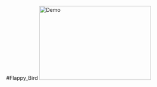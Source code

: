 #Flappy_Bird
<img src="[https://example.com/photo.png](https://github.com/croyce97/BTL_LTNC/blob/main/image/Demo1.png)" alt="Demo" width="300" height="200">

